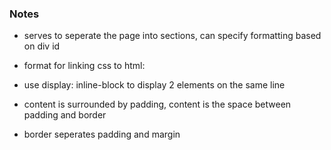 ### Notes

* <div> serves to seperate the page into sections, can specify formatting based on div id

*  format for linking css to html: <link rel="stylesheet" href="<filename>.css">

* use display: inline-block to display 2 elements on the same line

* content is surrounded by padding, content is the space between padding and border

* border seperates padding and margin